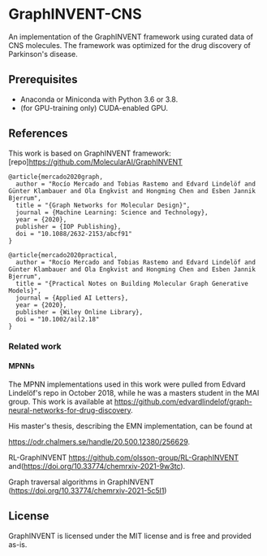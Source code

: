 # GraphINVENT-CNS
An implementation of the GraphINVENT framework using curated data of CNS molecules. The framework was optimized for the drug discovery of Parkinson's disease. 

## Prerequisites
* Anaconda or Miniconda with Python 3.6 or 3.8.
* (for GPU-training only) CUDA-enabled GPU.

## References
This work is based on GraphINVENT framework:
[repo]https://github.com/MolecularAI/GraphINVENT 
```
@article{mercado2020graph,
  author = "Rocío Mercado and Tobias Rastemo and Edvard Lindelöf and Günter Klambauer and Ola Engkvist and Hongming Chen and Esben Jannik Bjerrum",
  title = "{Graph Networks for Molecular Design}",
  journal = {Machine Learning: Science and Technology},
  year = {2020},
  publisher = {IOP Publishing},
  doi = "10.1088/2632-2153/abcf91"
}

@article{mercado2020practical,
  author = "Rocío Mercado and Tobias Rastemo and Edvard Lindelöf and Günter Klambauer and Ola Engkvist and Hongming Chen and Esben Jannik Bjerrum",
  title = "{Practical Notes on Building Molecular Graph Generative Models}",
  journal = {Applied AI Letters},
  year = {2020},
  publisher = {Wiley Online Library},
  doi = "10.1002/ail2.18"
}
```

### Related work
#### MPNNs
The MPNN implementations used in this work were pulled from Edvard Lindelöf's repo in October 2018, while he was a masters student in the MAI group. This work is available at
https://github.com/edvardlindelof/graph-neural-networks-for-drug-discovery.

His master's thesis, describing the EMN implementation, can be found at

https://odr.chalmers.se/handle/20.500.12380/256629.

RL-GraphINVENT
https://github.com/olsson-group/RL-GraphINVENT and(https://doi.org/10.33774/chemrxiv-2021-9w3tc).

Graph traversal algorithms in GraphINVENT
(https://doi.org/10.33774/chemrxiv-2021-5c5l1)

## License
GraphINVENT is licensed under the MIT license and is free and provided as-is.
